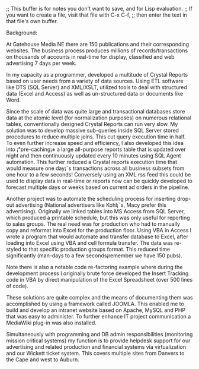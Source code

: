 ;; This buffer is for notes you don't want to save, and for Lisp evaluation.
;; If you want to create a file, visit that file with C-x C-f,
;; then enter the text in that file's own buffer.

Background:

At Gatehouse Media NE there are 150 publications and their corresponding websites. The business process produces millions of records/transactions on thousands of accounts in real-time for display, classified and web advertising 7 days per week. 

In my capacity as a programmer, developed a multitude of Crystal Reports based on user needs from a variety of data sources. Using ETL software like DTS (SQL Server) and XML/XSLT, utilized tools to deal with structured data (Excel and Access) as well as un-structured  data or documents like Word.

Since the scale of data was quite large and transactional databases store data at the atomic level (for normalization purposes) on numerous relational tables, conventionally designed Crystal Reports can run very slow.  My solution was to develop massive sub-queries inside SQL Server stored procedures to reduce multiple joins. This cut query execution time in half.  To even further increase speed and efficiency, I also developed this idea into ¡°pre-caching¡± a large all-purpose reports table that is updated over night and then continuously updated every 10 minutes using SQL Agent automation. This further reduced a Crystal reports execution time that would measure one day¡¯s transactions across all business subsets from one hour to a few seconds! Conversely using an  XML rss feed this could be used to display data  in real-time or reports now can be quickly developed to forecast multiple days or weeks based on current ad orders in the pipeline. 

Another project was to automate the scheduling process for inserting drop-out advertising
(National advertisers like Kohl¡¯s, Macy prefer this advertising). Originally we linked tables into MS Access from SQL Server, which produced a printable schedule, but this was only useful for reporting to sales groups. The real need was for production who had to manually copy and reformat into Excel for the production floor. Using VBA in Access  I wrote a program that would automate and transfer database to Excel, after loading into Excel using VBA and cell formula transfer. The data was re-styled to that specific production groups format. This reduced time significantly (man-days to a few seconds¡­remember we have 150 pubs).

Note there is also a notable code re-factoring example where during the development process I originally brute force developed the Insert Tracking code in VBA by direct manipulation of the Excel Spreadsheet (over 500 lines of code).

These solutions are quite complex and the means of documenting them was accomplished by using a framework called JOOMLA. This enabled me to build and develop an intranet website based on Apache, MySQL and PHP that was easy to administer. To further enhance IT project communication a MediaWiki plug-in was also installed.

Simultaneously with programming and DB admin responsibilities (monitoring mission critical systems) my function is to provide helpdesk support for our advertising and related production and financial systems via virtualization and our Wickett ticket system. This covers multiple sites from Danvers to the Cape and west to Auburn.
